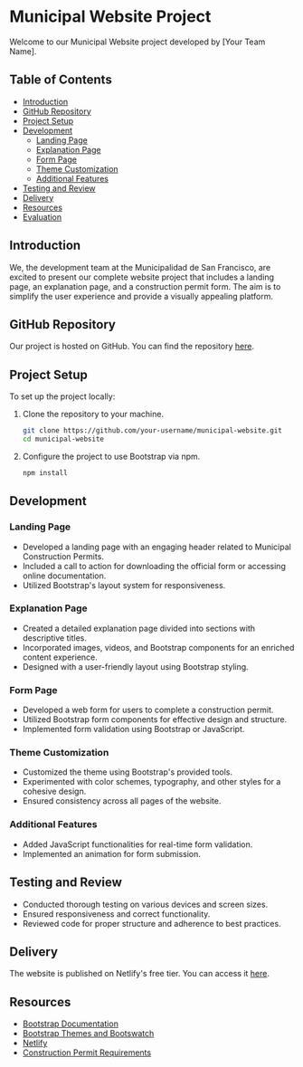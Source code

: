 
# Municipal Website Project

Welcome to our Municipal Website project developed by [Your Team Name].

## Table of Contents
- [Introduction](#introduction)
- [GitHub Repository](#github-repository)
- [Project Setup](#project-setup)
- [Development](#development)
  - [Landing Page](#landing-page)
  - [Explanation Page](#explanation-page)
  - [Form Page](#form-page)
  - [Theme Customization](#theme-customization)
  - [Additional Features](#additional-features)
- [Testing and Review](#testing-and-review)
- [Delivery](#delivery)
- [Resources](#resources)
- [Evaluation](#evaluation)

## Introduction
We, the development team at the Municipalidad de San Francisco, are excited to present our complete website project that includes a landing page, an explanation page, and a construction permit form. The aim is to simplify the user experience and provide a visually appealing platform.

## GitHub Repository
Our project is hosted on GitHub. You can find the repository [here](https://github.com/your-username/municipal-website.git).

## Project Setup
To set up the project locally:

1. Clone the repository to your machine.
    ```bash
    git clone https://github.com/your-username/municipal-website.git
    cd municipal-website
    ```

2. Configure the project to use Bootstrap via npm.
    ```bash
    npm install
    ```

## Development

### Landing Page
- Developed a landing page with an engaging header related to Municipal Construction Permits.
- Included a call to action for downloading the official form or accessing online documentation.
- Utilized Bootstrap's layout system for responsiveness.

### Explanation Page
- Created a detailed explanation page divided into sections with descriptive titles.
- Incorporated images, videos, and Bootstrap components for an enriched content experience.
- Designed with a user-friendly layout using Bootstrap styling.

### Form Page
- Developed a web form for users to complete a construction permit.
- Utilized Bootstrap form components for effective design and structure.
- Implemented form validation using Bootstrap or JavaScript.

### Theme Customization
- Customized the theme using Bootstrap's provided tools.
- Experimented with color schemes, typography, and other styles for a cohesive design.
- Ensured consistency across all pages of the website.

### Additional Features
- Added JavaScript functionalities for real-time form validation.
- Implemented an animation for form submission.

## Testing and Review
- Conducted thorough testing on various devices and screen sizes.
- Ensured responsiveness and correct functionality.
- Reviewed code for proper structure and adherence to best practices.

## Delivery
The website is published on Netlify's free tier. You can access it [here](Netlify_Link).

## Resources
- [Bootstrap Documentation](https://getbootstrap.com/docs/5.0/)
- [Bootstrap Themes and Bootswatch](https://bootswatch.com/)
- [Netlify](https://www.netlify.com/)
- [Construction Permit Requirements](Construction_Permit_Requirements_Link)
